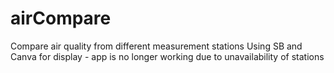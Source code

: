 # airCompare

Compare air quality from different measurement stations
Using SB and Canva for display - app is no longer working due to unavailability of stations
